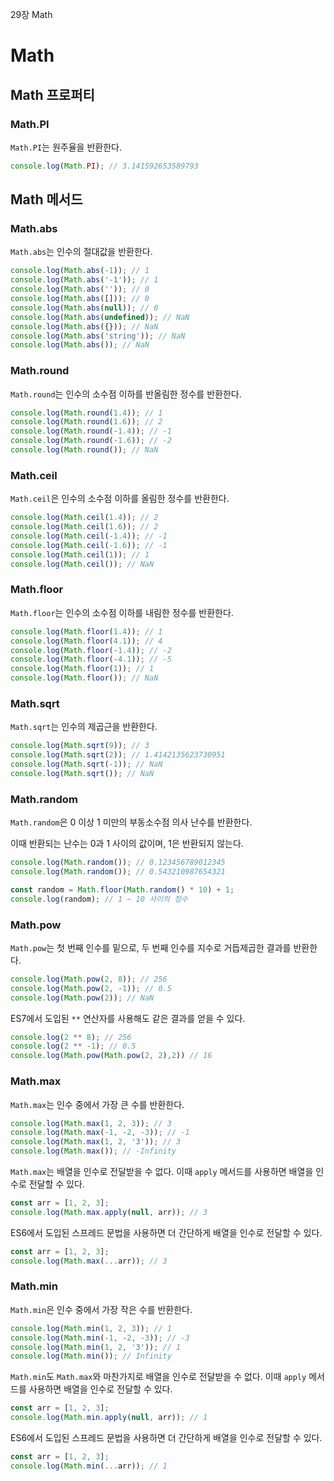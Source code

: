 29장 Math


# Math

## Math 프로퍼티

### Math.PI
`Math.PI`는 원주율을 반환한다.

```javascript
console.log(Math.PI); // 3.141592653589793
``` 


## Math 메서드

### Math.abs
`Math.abs`는 인수의 절대값을 반환한다.

```javascript
console.log(Math.abs(-1)); // 1
console.log(Math.abs('-1')); // 1
console.log(Math.abs('')); // 0
console.log(Math.abs([])); // 0
console.log(Math.abs(null)); // 0
console.log(Math.abs(undefined)); // NaN
console.log(Math.abs({})); // NaN
console.log(Math.abs('string')); // NaN
console.log(Math.abs()); // NaN
```


### Math.round
`Math.round`는 인수의 소수점 이하를 반올림한 정수를 반환한다.

```javascript
console.log(Math.round(1.4)); // 1
console.log(Math.round(1.6)); // 2
console.log(Math.round(-1.4)); // -1
console.log(Math.round(-1.6)); // -2
console.log(Math.round()); // NaN
```


### Math.ceil
`Math.ceil`은 인수의 소수점 이하를 올림한 정수를 반환한다.

```javascript
console.log(Math.ceil(1.4)); // 2
console.log(Math.ceil(1.6)); // 2
console.log(Math.ceil(-1.4)); // -1
console.log(Math.ceil(-1.6)); // -1
console.log(Math.ceil(1)); // 1
console.log(Math.ceil()); // NaN
```


### Math.floor
`Math.floor`는 인수의 소수점 이하를 내림한 정수를 반환한다.

```javascript
console.log(Math.floor(1.4)); // 1
console.log(Math.floor(4.1)); // 4
console.log(Math.floor(-1.4)); // -2
console.log(Math.floor(-4.1)); // -5
console.log(Math.floor(1)); // 1
console.log(Math.floor()); // NaN
```


### Math.sqrt
`Math.sqrt`는 인수의 제곱근을 반환한다.

```javascript
console.log(Math.sqrt(9)); // 3
console.log(Math.sqrt(2)); // 1.4142135623730951
console.log(Math.sqrt(-1)); // NaN
console.log(Math.sqrt()); // NaN
```


### Math.random
`Math.random`은 0 이상 1 미만의 부동소수점 의사 난수를 반환한다.

이때 반환되는 난수는 0과 1 사이의 값이며, 1은 반환되지 않는다.

```javascript
console.log(Math.random()); // 0.123456789012345
console.log(Math.random()); // 0.543210987654321

const random = Math.floor(Math.random() * 10) + 1;
console.log(random); // 1 ~ 10 사이의 정수
```


### Math.pow
`Math.pow`는 첫 번째 인수를 밑으로, 두 번째 인수를 지수로 거듭제곱한 결과를 반환한다.

```javascript
console.log(Math.pow(2, 8)); // 256
console.log(Math.pow(2, -1)); // 0.5
console.log(Math.pow(2)); // NaN
```

ES7에서 도입된 `**` 연산자를 사용해도 같은 결과를 얻을 수 있다.

```javascript
console.log(2 ** 8); // 256
console.log(2 ** -1); // 0.5
console.log(Math.pow(Math.pow(2, 2),2)) // 16
```


### Math.max
`Math.max`는 인수 중에서 가장 큰 수를 반환한다.

```javascript
console.log(Math.max(1, 2, 3)); // 3
console.log(Math.max(-1, -2, -3)); // -1
console.log(Math.max(1, 2, '3')); // 3
console.log(Math.max()); // -Infinity
```

`Math.max`는 배열을 인수로 전달받을 수 없다. 이때 `apply` 메서드를 사용하면 배열을 인수로 전달할 수 있다.

```javascript
const arr = [1, 2, 3];
console.log(Math.max.apply(null, arr)); // 3
```

ES6에서 도입된 스프레드 문법을 사용하면 더 간단하게 배열을 인수로 전달할 수 있다.

```javascript
const arr = [1, 2, 3];
console.log(Math.max(...arr)); // 3
```


### Math.min
`Math.min`은 인수 중에서 가장 작은 수를 반환한다.

```javascript
console.log(Math.min(1, 2, 3)); // 1
console.log(Math.min(-1, -2, -3)); // -3
console.log(Math.min(1, 2, '3')); // 1
console.log(Math.min()); // Infinity
```

`Math.min`도 `Math.max`와 마찬가지로 배열을 인수로 전달받을 수 없다. 이때 `apply` 메서드를 사용하면 배열을 인수로 전달할 수 있다.

```javascript
const arr = [1, 2, 3];
console.log(Math.min.apply(null, arr)); // 1
```

ES6에서 도입된 스프레드 문법을 사용하면 더 간단하게 배열을 인수로 전달할 수 있다.

```javascript
const arr = [1, 2, 3];
console.log(Math.min(...arr)); // 1
```